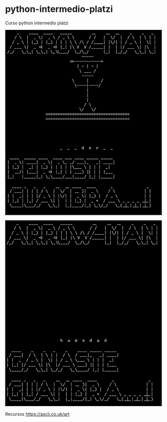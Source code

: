 # python-intermedio-platzi
Curso python intermedio platzi

![Imagen Perdido](https://raw.githubusercontent.com/gabrielomar86/python-intermedio-platzi/main/perdido.png)

![Imagen Ganado](https://raw.githubusercontent.com/gabrielomar86/python-intermedio-platzi/main/ganaste.png)

Recursos 
  https://ascii.co.uk/art
